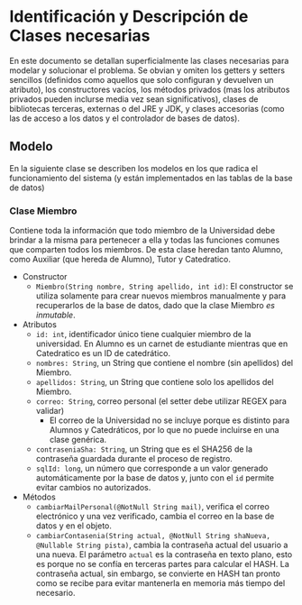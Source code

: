 # Identificación y Descripción de Clases necesarias

En este documento se detallan superficialmente las clases necesarias para modelar y
solucionar el problema. Se obvian y omiten los getters y setters sencillos (definidos como
aquellos que solo configuran y devuelven un atributo), los constructores vacíos, los
métodos privados (mas los atributos privados pueden inclurse media vez sean
significativos), clases de bibliotecas terceras, externas o del JRE y JDK, y clases
accesorias (como las de acceso a los datos y el controlador de bases de datos).

## Modelo
En la siguiente clase se describen los modelos en los que radica el funcionamiento del
sistema (y están implementados en las tablas de la base de datos)

### Clase Miembro
Contiene toda la información que todo miembro de la Universidad debe brindar a la misma
para pertenecer a ella y todas las funciones comunes que comparten todos los miembros. De
esta clase heredan tanto Alumno, como Auxiliar (que hereda de Alumno), Tutor y
Catedratico.

* Constructor
	* `Miembro(String nombre, String apellido, int id)`: El constructor se utiliza
solamente para crear nuevos miembros manualmente y para recuperarlos de la base de datos,
dado que la clase Miembro *es inmutable*.
* Atributos
	* `id: int`, identificador único tiene cualquier miembro de la universidad. En Alumno
es un carnet de estudiante mientras que en Catedratico es un ID de catedrático.
	* `nombres: String`, un String que contiene el nombre (sin apellidos) del Miembro.
	* `apellidos: String`, un String que contiene solo los apellidos del Miembro.
	* `correo: String`, correo personal (el setter debe utilizar REGEX para validar)
		* El correo de la Universidad no se incluye porque es distinto para Alumnos y
Catedráticos, por lo que no puede incluirse en una clase genérica.
	* `contraseniaSha: String`, un String que es el SHA256 de la  contraseña guardada
durante el proceso de registro.
	* `sqlId: long`, un número que corresponde a un valor generado automáticamente por la
base de datos y, junto con el `id` permite evitar cambios no autorizados.
* Métodos
	* `cambiarMailPersonal(@NotNull String mail)`, verifica el correo electrónico y una
vez verificado, cambia el correo en la base de datos y en el objeto.
	* `cambiarContasenia(String actual, @NotNull String shaNueva, @Nullable String
pista)`, cambia la contraseña actual del usuario a una nueva. El parámetro `actual` es la
contraseña en texto plano, esto es porque no se confía en terceras partes para calcular el
HASH. La contraseña actual, sin embargo, se convierte en HASH tan pronto como se recibe
para evitar mantenerla en memoria más tiempo del necesario.
